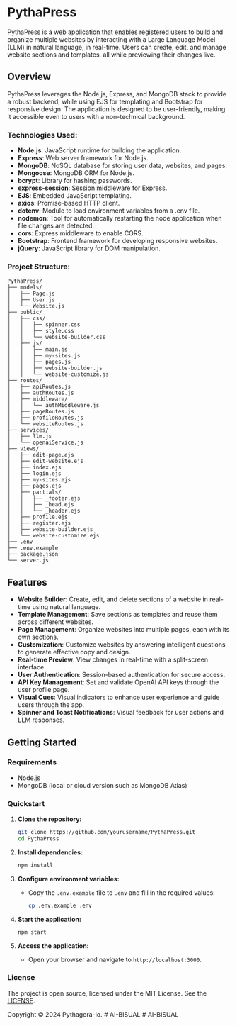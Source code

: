 # PythaPress

PythaPress is a web application that enables registered users to build and organize multiple websites by interacting with a Large Language Model (LLM) in natural language, in real-time. Users can create, edit, and manage website sections and templates, all while previewing their changes live.

## Overview

PythaPress leverages the Node.js, Express, and MongoDB stack to provide a robust backend, while using EJS for templating and Bootstrap for responsive design. The application is designed to be user-friendly, making it accessible even to users with a non-technical background.

### Technologies Used:

- **Node.js**: JavaScript runtime for building the application.
- **Express**: Web server framework for Node.js.
- **MongoDB**: NoSQL database for storing user data, websites, and pages.
- **Mongoose**: MongoDB ORM for Node.js.
- **bcrypt**: Library for hashing passwords.
- **express-session**: Session middleware for Express.
- **EJS**: Embedded JavaScript templating.
- **axios**: Promise-based HTTP client.
- **dotenv**: Module to load environment variables from a .env file.
- **nodemon**: Tool for automatically restarting the node application when file changes are detected.
- **cors**: Express middleware to enable CORS.
- **Bootstrap**: Frontend framework for developing responsive websites.
- **jQuery**: JavaScript library for DOM manipulation.

### Project Structure:
```
PythaPress/
├── models/
│   ├── Page.js
│   ├── User.js
│   └── Website.js
├── public/
│   ├── css/
│   │   ├── spinner.css
│   │   ├── style.css
│   │   └── website-builder.css
│   ├── js/
│   │   ├── main.js
│   │   ├── my-sites.js
│   │   ├── pages.js
│   │   ├── website-builder.js
│   │   └── website-customize.js
├── routes/
│   ├── apiRoutes.js
│   ├── authRoutes.js
│   ├── middleware/
│   │   └── authMiddleware.js
│   ├── pageRoutes.js
│   ├── profileRoutes.js
│   └── websiteRoutes.js
├── services/
│   ├── llm.js
│   └── openaiService.js
├── views/
│   ├── edit-page.ejs
│   ├── edit-website.ejs
│   ├── index.ejs
│   ├── login.ejs
│   ├── my-sites.ejs
│   ├── pages.ejs
│   ├── partials/
│   │   ├── _footer.ejs
│   │   ├── _head.ejs
│   │   └── _header.ejs
│   ├── profile.ejs
│   ├── register.ejs
│   ├── website-builder.ejs
│   └── website-customize.ejs
├── .env
├── .env.example
├── package.json
└── server.js
```
## Features

- **Website Builder**: Create, edit, and delete sections of a website in real-time using natural language.
- **Template Management**: Save sections as templates and reuse them across different websites.
- **Page Management**: Organize websites into multiple pages, each with its own sections.
- **Customization**: Customize websites by answering intelligent questions to generate effective copy and design.
- **Real-time Preview**: View changes in real-time with a split-screen interface.
- **User Authentication**: Session-based authentication for secure access.
- **API Key Management**: Set and validate OpenAI API keys through the user profile page.
- **Visual Cues**: Visual indicators to enhance user experience and guide users through the app.
- **Spinner and Toast Notifications**: Visual feedback for user actions and LLM responses.

## Getting Started

### Requirements

- Node.js
- MongoDB (local or cloud version such as MongoDB Atlas)

### Quickstart

1. **Clone the repository:**
   ```bash
   git clone https://github.com/yourusername/PythaPress.git
   cd PythaPress
   ```

2. **Install dependencies:**
   ```bash
   npm install
   ```

3. **Configure environment variables:**
   - Copy the `.env.example` file to `.env` and fill in the required values:
     ```bash
     cp .env.example .env
     ```

4. **Start the application:**
   ```bash
   npm start
   ```

5. **Access the application:**
   - Open your browser and navigate to `http://localhost:3000`.

### License

The project is open source, licensed under the MIT License. See the [LICENSE](LICENSE).

Copyright © 2024 Pythagora-io. 
#   A I - B I S U A L  
 #   A I - B I S U A L  
 